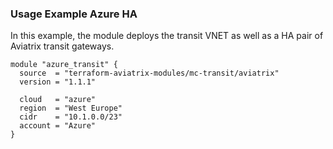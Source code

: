 ### Usage Example Azure HA

In this example, the module deploys the transit VNET as well as a HA pair of Aviatrix transit gateways.

```
module "azure_transit" {
  source  = "terraform-aviatrix-modules/mc-transit/aviatrix"
  version = "1.1.1"

  cloud   = "azure"
  region  = "West Europe"
  cidr    = "10.1.0.0/23"
  account = "Azure"
}
```
